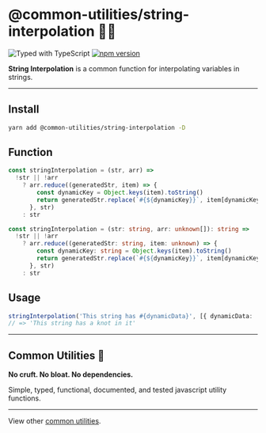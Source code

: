 # @common-utilities/string-interpolation 🧰🧵

![Typed with TypeScript](https://flat.badgen.net/badge/icon/Typed?icon=typescript&label&labelColor=blue&color=555555)
[![npm version](https://badge.fury.io/js/%40common-utilities%2Fstring-interpolation.svg)](https://badge.fury.io/js/%40common-utilities%2Fstring-interpolation)

**String Interpolation** is a common function for interpolating variables in strings.

---

## Install

```bash
yarn add @common-utilities/string-interpolation -D
```

## Function

```typescript
const stringInterpolation = (str, arr) =>
  !str || !arr
    ? arr.reduce((generatedStr, item) => {
        const dynamicKey = Object.keys(item).toString()
        return generatedStr.replace(`#{${dynamicKey}}`, item[dynamicKey])
      }, str)
    : str
```

```typescript
const stringInterpolation = (str: string, arr: unknown[]): string =>
  !str || !arr
    ? arr.reduce((generatedStr: string, item: unknown) => {
        const dynamicKey: string = Object.keys(item).toString()
        return generatedStr.replace(`#{${dynamicKey}}`, item[dynamicKey])
      }, str)
    : str
```

## Usage

```typescript
stringInterpolation('This string has #{dynamicData}', [{ dynamicData: 'a knot in it' }])
// => 'This string has a knot in it'
```

---

## Common Utilities 🧰

**No cruft. No bloat. No dependencies.**

Simple, typed, functional, documented, and tested javascript utility functions.

---

View other [common utilities](https://github.com/yowainwright/common-utilities).
